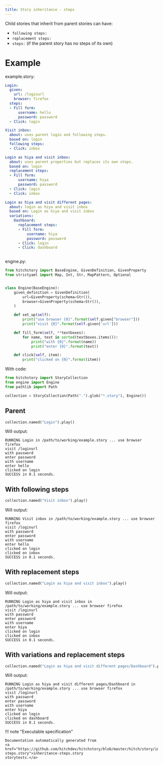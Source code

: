 ```yaml
---
title: Story inheritance - steps
---
```




Child stories that inherit from parent stories can have:

* `following steps:`
* `replacement steps:`
* `steps:` (if the parent story has no steps of its own)


# Example



example.story:

```yaml
Login:
  given:
    url: /loginurl
    browser: firefox
  steps:
  - Fill form:
      username: hello
      password: password
  - Click: login

Visit inbox:
  about: uses parent login and following steps.
  based on: login
  following steps:
  - Click: inbox

Login as hiya and visit inbox:
  about: uses parent properties but replaces its own steps.
  based on: login
  replacement steps:
  - Fill form:
      username: hiya
      password: password
  - Click: login
  - Click: inbox

Login as hiya and visit different pages:
  about: login as hiya and visit inbox
  based on: Login as hiya and visit inbox
  variations:
    Dashboard:
      replacement steps:
      - Fill form:
          username: hiya
          password: password
      - Click: login
      - Click: dashboard
  
```
engine.py:

```python
from hitchstory import BaseEngine, GivenDefinition, GivenProperty
from strictyaml import Map, Int, Str, MapPattern, Optional


class Engine(BaseEngine):
    given_definition = GivenDefinition(
        url=GivenProperty(schema=Str()),
        browser=GivenProperty(schema=Str()),
    )

    def set_up(self):
        print("use browser {0}".format(self.given["browser"]))
        print("visit {0}".format(self.given['url']))

    def fill_form(self, **textboxes):
        for name, text in sorted(textboxes.items()):
            print("with {0}".format(name))
            print("enter {0}".format(text))

    def click(self, item):
        print("clicked on {0}".format(item))
```

With code:

```python
from hitchstory import StoryCollection
from engine import Engine
from pathlib import Path

collection = StoryCollection(Path(".").glob("*.story"), Engine())

```




## Parent







```python
collection.named("Login").play()
```

Will output:
```
RUNNING Login in /path/to/working/example.story ... use browser firefox
visit /loginurl
with password
enter password
with username
enter hello
clicked on login
SUCCESS in 0.1 seconds.
```





## With following steps







```python
collection.named("Visit inbox").play()
```

Will output:
```
RUNNING Visit inbox in /path/to/working/example.story ... use browser firefox
visit /loginurl
with password
enter password
with username
enter hello
clicked on login
clicked on inbox
SUCCESS in 0.1 seconds.
```





## With replacement steps







```python
collection.named("Login as hiya and visit inbox").play()
```

Will output:
```
RUNNING Login as hiya and visit inbox in /path/to/working/example.story ... use browser firefox
visit /loginurl
with password
enter password
with username
enter hiya
clicked on login
clicked on inbox
SUCCESS in 0.1 seconds.
```





## With variations and replacement steps







```python
collection.named("Login as hiya and visit different pages/Dashboard").play()
```

Will output:
```
RUNNING Login as hiya and visit different pages/Dashboard in /path/to/working/example.story ... use browser firefox
visit /loginurl
with password
enter password
with username
enter hiya
clicked on login
clicked on dashboard
SUCCESS in 0.1 seconds.
```










!!! note "Executable specification"

    Documentation automatically generated from 
    <a href="https://github.com/hitchdev/hitchstory/blob/master/hitch/story/inheritance-steps.story">inheritance-steps.story
    storytests.</a>

